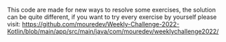 
This code are made for new ways to resolve some exercises, the solution can be quite different, if you want to try every exercise by yourself please visit: https://github.com/mouredev/Weekly-Challenge-2022-Kotlin/blob/main/app/src/main/java/com/mouredev/weeklychallenge2022/
